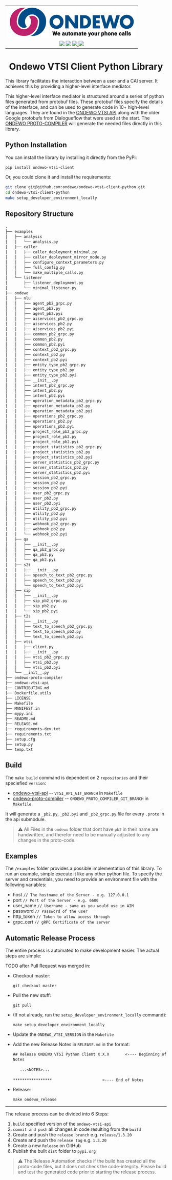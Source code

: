 <div align="center">
  <table>
    <tr>
      <td>
        <a href="https://ondewo.com/en/products/natural-language-understanding/">
            <img width="400px" src="https://raw.githubusercontent.com/ondewo/ondewo-logos/master/ondewo_we_automate_your_phone_calls.png"/>
        </a>
      </td>
    </tr>
    <tr>
        <td align="center">
          <a href="https://www.linkedin.com/company/ondewo "><img width="40px" src="https://cdn-icons-png.flaticon.com/512/3536/3536505.png"></a>
          <a href="https://www.facebook.com/ondewo"><img width="40px" src="https://cdn-icons-png.flaticon.com/512/733/733547.png"></a>
          <a href="https://twitter.com/ondewo"><img width="40px" src="https://cdn-icons-png.flaticon.com/512/733/733579.png"> </a>
          <a href="https://www.instagram.com/ondewo.ai/"><img width="40px" src="https://cdn-icons-png.flaticon.com/512/174/174855.png"></a>
        </td>
    </tr>
  </table>
  <h1>
  Ondewo VTSI Client Python Library
  </h1>
</div>


This library facilitates the interaction between a user and a CAI server. It achieves this by providing a higher-level interface mediator.

This higher-level interface mediator is structured around a series of python files generated from protobuf files. These protobuf files specify the details of the interface, and can be used to generate code in 10+ high-level languages. They are found in the [ONDEWO VTSI API](https://github.com/ondewo/ondewo-vtsi-api) along with the older Google protobufs from Dialogueflow that were used at the start. The [ONDEWO PROTO-COMPILER](https://github.com/ondewo/ondewo-proto-compiler) will generate the needed files directly in this library.

## Python Installation

You can install the library by installing it directly from the PyPi:

```bash
pip install ondewo-vtsi-client
```

Or, you could clone it and install the requirements:

```bash
git clone git@github.com:ondewo/ondewo-vtsi-client-python.git
cd ondewo-vtsi-client-python
make setup_developer_environment_locally
```

## Repository Structure

```
.
├── examples
│   ├── analysis
│   │   └── analysis.py
│   ├── caller
│   │   ├── caller_deployment_minimal.py
│   │   ├── caller_deployment_mirror_mode.py
│   │   ├── configure_context_parameters.py
│   │   ├── full_config.py
│   │   └── make_multiple_calls.py
│   └── listener
│       ├── listener_deployment.py
│       └── minimal_listener.py
├── ondewo
│   ├── nlu
│   │   ├── agent_pb2_grpc.py
│   │   ├── agent_pb2.py
│   │   ├── agent_pb2.pyi
│   │   ├── aiservices_pb2_grpc.py
│   │   ├── aiservices_pb2.py
│   │   ├── aiservices_pb2.pyi
│   │   ├── common_pb2_grpc.py
│   │   ├── common_pb2.py
│   │   ├── common_pb2.pyi
│   │   ├── context_pb2_grpc.py
│   │   ├── context_pb2.py
│   │   ├── context_pb2.pyi
│   │   ├── entity_type_pb2_grpc.py
│   │   ├── entity_type_pb2.py
│   │   ├── entity_type_pb2.pyi
│   │   ├── __init__.py
│   │   ├── intent_pb2_grpc.py
│   │   ├── intent_pb2.py
│   │   ├── intent_pb2.pyi
│   │   ├── operation_metadata_pb2_grpc.py
│   │   ├── operation_metadata_pb2.py
│   │   ├── operation_metadata_pb2.pyi
│   │   ├── operations_pb2_grpc.py
│   │   ├── operations_pb2.py
│   │   ├── operations_pb2.pyi
│   │   ├── project_role_pb2_grpc.py
│   │   ├── project_role_pb2.py
│   │   ├── project_role_pb2.pyi
│   │   ├── project_statistics_pb2_grpc.py
│   │   ├── project_statistics_pb2.py
│   │   ├── project_statistics_pb2.pyi
│   │   ├── server_statistics_pb2_grpc.py
│   │   ├── server_statistics_pb2.py
│   │   ├── server_statistics_pb2.pyi
│   │   ├── session_pb2_grpc.py
│   │   ├── session_pb2.py
│   │   ├── session_pb2.pyi
│   │   ├── user_pb2_grpc.py
│   │   ├── user_pb2.py
│   │   ├── user_pb2.pyi
│   │   ├── utility_pb2_grpc.py
│   │   ├── utility_pb2.py
│   │   ├── utility_pb2.pyi
│   │   ├── webhook_pb2_grpc.py
│   │   ├── webhook_pb2.py
│   │   └── webhook_pb2.pyi
│   ├── qa
│   │   ├── __init__.py
│   │   ├── qa_pb2_grpc.py
│   │   ├── qa_pb2.py
│   │   └── qa_pb2.pyi
│   ├── s2t
│   │   ├── __init__.py
│   │   ├── speech_to_text_pb2_grpc.py
│   │   ├── speech_to_text_pb2.py
│   │   └── speech_to_text_pb2.pyi
│   ├── sip
│   │   ├── __init__.py
│   │   ├── sip_pb2_grpc.py
│   │   ├── sip_pb2.py
│   │   └── sip_pb2.pyi
│   ├── t2s
│   │   ├── __init__.py
│   │   ├── text_to_speech_pb2_grpc.py
│   │   ├── text_to_speech_pb2.py
│   │   └── text_to_speech_pb2.pyi
│   ├── vtsi
│   │   ├── client.py
│   │   ├── __init__.py
│   │   ├── vtsi_pb2_grpc.py
│   │   ├── vtsi_pb2.py
│   │   └── vtsi_pb2.pyi
│   └── __init__.py
├── ondewo-proto-compiler
├── ondewo-vtsi-api
├── CONTRIBUTING.md
├── Dockerfile.utils
├── LICENSE
├── Makefile
├── MANIFEST.in
├── mypy.ini
├── README.md
├── RELEASE.md
├── requirements-dev.txt
├── requirements.txt
├── setup.cfg
├── setup.py
└── temp.txt
```

## Build

The `make build` command is dependent on 2 `repositories` and their speciefied `version`:

- [ondewo-vtsi-api](https://github.com/ondewo/ondewo-vtsi-api) -- `VTSI_API_GIT_BRANCH` in `Makefile`
- [ondewo-proto-compiler](https://github.com/ondewo/ondewo-proto-compiler) -- `ONDEWO_PROTO_COMPILER_GIT_BRANCH` in `Makefile`

It will generate a `_pb2.py`, `_pb2.pyi` and `_pb2_grpc.py` file for every `.proto` in the api submodule.

> :warning: All Files in the `ondewo` folder that dont have `pb2` in their name are handwritten, and therefor need to be manually adjusted to any changes in the proto-code.

## Examples

The `/examples` folder provides a possible implementation of this library. To run an example, simple execute it like any other python file. To specify the server and credentials, you need to provide an environment file with the following variables:

- host `// The hostname of the Server - e.g. 127.0.0.1`
- port `// Port of the Server - e.g. 6600`
- user_name `// Username - same as you would use in AIM`
- password `// Password of the user`
- http_token `// Token to allow access through`
- grpc_cert `// gRPC Certificate of the server`

## Automatic Release Process

The entire process is automated to make development easier. The actual steps are simple:

TODO after Pull Request was merged in:

- Checkout master:
  ```shell
  git checkout master
  ```
- Pull the new stuff:
  ```shell
  git pull
  ```
- (If not already, run the `setup_developer_environment_locally` command):
  ```shell
  make setup_developer_environment_locally
  ```
- Update the `ONDEWO_VTSI_VERSION` in the `Makefile`
- Add the new Release Notes in `RELEASE.md` in the format:

  ```
  ## Release ONDEWO VTSI Python Client X.X.X       <---- Beginning of Notes

     ...<NOTES>...

  *****************                      <---- End of Notes
  ```

- Release:
  ```shell
  make ondewo_release
  ```

---

The release process can be divided into 6 Steps:

1. `build` specified version of the `ondewo-vtsi-api`
2. `commit and push` all changes in code resulting from the `build`
3. Create and push the `release branch` e.g. `release/1.3.20`
4. Create and push the `release tag` e.g. `1.3.20`
5. Create a new `Release` on GitHub
6. Publish the built `dist` folder to `pypi.org`

> :warning: The Release Automation checks if the build has created all the proto-code files, but it does not check the code-integrity. Please build and test the generated code prior to starting the release process.
